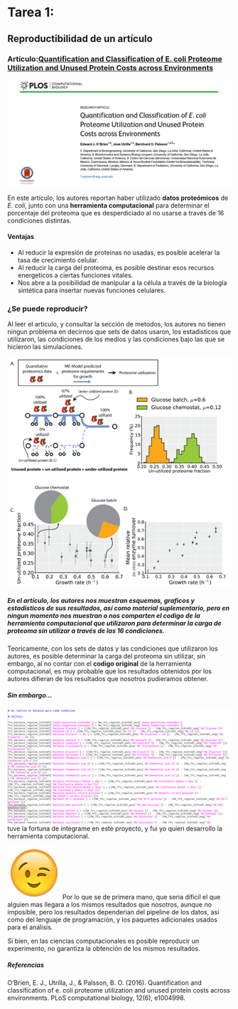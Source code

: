 # Tarea 1:
## Reproductibilidad de un artículo 
### Artículo:[Quantification and Classification of E. coli Proteome Utilization and Unused Protein Costs across Environments](http://journals.plos.org/ploscompbiol/article?id=10.1371/journal.pcbi.1004998)

![Captura del artículo](articulo.png)

En este artículo, los autores reportan haber utilizado **datos proteómicos** de _E. coli_, junto con una **herramienta computacional** para determinar el porcentaje del proteoma que es desperdiciado al no usarse a través de 16 condiciones distintas.

#### **Ventajas**
- Al reducir la expresión de proteinas no usadas, es posible acelerar la tasa de crecimiento celular.
- Al reducir la carga del proteoma, es posible destinar esos recursos energeticos a ciertas funciones vitales.
- Nos abre a la posibilidad de manipular a la célula a través de la biología sintética para insertar nuevas funciones celulares.


### ¿Se puede reproducir?
Al leer el articulo, y consultar la sección de metodos, los autores no tienen ningun problema en decirnos que sets de datos usaron, los estadisticos que utilizaron, las condiciones de los medios y las condiciones bajo las que se hicieron las simulaciones.

![Captura de los resultados](resultados.png)

##### En el artículo, los autores nos muestran esquemas, graficos y estadisticos de sus resultados, así como material suplementario, pero en ningun momento nos muestran o nos comparten el codigo de la herramienta computacional que utilizaron para determinar la carga de proteoma sin utilizar a través de las 16 condiciones.

Teoricamente, con los sets de datos y las condiciones que utilizaron los autores, es posible determinar la carga del proteoma sin utilizar, sin embargo, al no contar con el **codigo original** de la herramienta computacional, es muy probable que los resultados obtenidos por los autores difieran de los resultados que nosotros pudieramos obtener.

##### Sin embargo...

![Captura del script](script.png)
tuve la fortuna de integrame en este proyecto, y fui yo quien desarrollo la herramienta computacional. 

![Emoji](emoji.png)
Por lo que se de primera mano, que seria dificil el que alguien mas llegara a los mismos resultados que nosotros, aunque no imposible, pero los resultados dependerian del pipeline de los datos, así como del lenguaje de programación, y los paquetes adicionales usados para el análisis.

Si bien, en las ciencias computacionales es posible reproducir un experimento, no garantiza la obtención de los mismos resultados.

##### Referencias
O’Brien, E. J., Utrilla, J., & Palsson, B. O. (2016). Quantification and classification of e. coli proteome utilization and unused protein costs across environments. PLoS computational biology, 12(6), e1004998.
